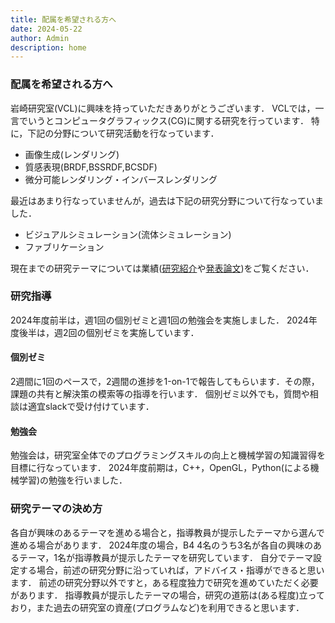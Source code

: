 ```yaml
---
title: 配属を希望される方へ
date: 2024-05-22
author: Admin
description: home
---
```


### 配属を希望される方へ
岩崎研究室(VCL)に興味を持っていただきありがとうございます．
VCLでは，一言でいうとコンピュータグラフィックス(CG)に関する研究を行っています．
特に，下記の分野について研究活動を行なっています．
- 画像生成(レンダリング)
- 質感表現(BRDF,BSSRDF,BCSDF)
- 微分可能レンダリング・インバースレンダリング 

最近はあまり行なっていませんが，過去は下記の研究分野について行なっていました．
- ビジュアルシミュレーション(流体シミュレーション)
- ファブリケーション

現在までの研究テーマについては業績([研究紹介](https://visualcomputing-lab.github.io/jp/projects/)や[発表論文](https://visualcomputing-lab.github.io/jp/publication/))をご覧ください．

### 研究指導
2024年度前半は，週1回の個別ゼミと週1回の勉強会を実施しました．
2024年度後半は，週2回の個別ゼミを実施しています．
#### 個別ゼミ
2週間に1回のペースで，2週間の進捗を1-on-1で報告してもらいます．その際，課題の共有と解決策の模索等の指導を行います．
個別ゼミ以外でも，質問や相談は適宜slackで受け付けています．
#### 勉強会
勉強会は，研究室全体でのプログラミングスキルの向上と機械学習の知識習得を目標に行なっています．
2024年度前期は，C++，OpenGL，Python(による機械学習)の勉強を行いました．

### 研究テーマの決め方
各自が興味のあるテーマを進める場合と，指導教員が提示したテーマから選んで進める場合があります．
2024年度の場合，B4 4名のうち3名が各自の興味のあるテーマ，1名が指導教員が提示したテーマを研究しています．
自分でテーマ設定する場合，前述の研究分野に沿っていれば，アドバイス・指導ができると思います．
前述の研究分野以外ですと，ある程度独力で研究を進めていただく必要があります．
指導教員が提示したテーマの場合，研究の道筋は(ある程度)立っており，また過去の研究室の資産(プログラムなど)を利用できると思います．

